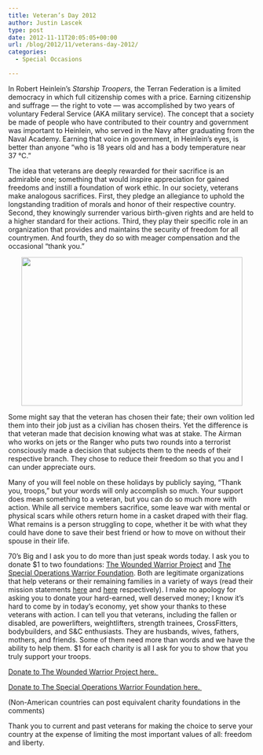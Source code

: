 ```yaml
---
title: Veteran’s Day 2012
author: Justin Lascek
type: post
date: 2012-11-11T20:05:05+00:00
url: /blog/2012/11/veterans-day-2012/
categories:
  - Special Occasions

---
```

In Robert Heinlein&#8217;s _Starship Troopers_, the Terran Federation is a limited democracy in which full citizenship comes with a price. Earning citizenship and suffrage &#8212; the right to vote &#8212; was accomplished by two years of voluntary Federal Service (AKA military service). The concept that a society be made of people who have contributed to their country and government was important to Heinlein, who served in the Navy after graduating from the Naval Academy. Earning that voice in government, in Heinlein&#8217;s eyes, is better than anyone &#8220;who is 18 years old and has a body temperature near 37 °C.&#8221;

The idea that veterans are deeply rewarded for their sacrifice is an admirable one; something that would inspire appreciation for gained freedoms and instill a foundation of work ethic. In our society, veterans make analogous sacrifices. First, they pledge an allegiance to uphold the longstanding tradition of morals and honor of their respective country. Second, they knowingly surrender various birth-given rights and are held to a higher standard for their actions. Third, they play their specific role in an organization that provides and maintains the security of freedom for all countrymen. And fourth, they do so with meager compensation and the occasional &#8220;thank you.&#8221;

<p style="text-align: center;">
  <a href="/blog/2012/09/remembering-911/"><img data-attachment-id="7753" data-permalink="/blog/2012/09/remembering-911/2012-06-22_15-33-50_431/" data-orig-file="/2012/09/2012-06-22_15-33-50_431.jpg" data-orig-size="850,571" data-comments-opened="1" data-image-meta="{&quot;aperture&quot;:&quot;2.8&quot;,&quot;credit&quot;:&quot;&quot;,&quot;camera&quot;:&quot;DROID BIONIC&quot;,&quot;caption&quot;:&quot;&quot;,&quot;created_timestamp&quot;:&quot;0&quot;,&quot;copyright&quot;:&quot;&quot;,&quot;focal_length&quot;:&quot;4.6&quot;,&quot;iso&quot;:&quot;65535&quot;,&quot;shutter_speed&quot;:&quot;0.086613&quot;,&quot;title&quot;:&quot;&quot;}" data-image-title="2012-06-22_15-33-50_431" data-image-description="<p>The flag that was pulled from the twin tower wreckage on display in the FBI building</p>
" data-medium-file="/2012/09/2012-06-22_15-33-50_431-200x134.jpg" data-large-file="/2012/09/2012-06-22_15-33-50_431-450x302.jpg" class="size-large wp-image-7753 aligncenter" title="2012-06-22_15-33-50_431" src="/2012/09/2012-06-22_15-33-50_431-450x302.jpg" alt="" width="450" height="302" srcset="/2012/09/2012-06-22_15-33-50_431-450x302.jpg 450w, /2012/09/2012-06-22_15-33-50_431-150x100.jpg 150w, /2012/09/2012-06-22_15-33-50_431-200x134.jpg 200w, /2012/09/2012-06-22_15-33-50_431-446x300.jpg 446w, /2012/09/2012-06-22_15-33-50_431.jpg 850w" sizes="(max-width: 450px) 100vw, 450px" /></a>
</p>

Some might say that the veteran has chosen their fate; their own volition led them into their job just as a civilian has chosen theirs. Yet the difference is that veteran made that decision knowing what was at stake. The Airman who works on jets or the Ranger who puts two rounds into a terrorist consciously made a decision that subjects them to the needs of their respective branch. They chose to reduce their freedom so that you and I can under appreciate ours.

Many of you will feel noble on these holidays by publicly saying, &#8220;Thank you, troops,&#8221; but your words will only accomplish so much. Your support does mean something to a veteran, but you can do so much more with action. While all service members sacrifice, some leave war with mental or physical scars while others return home in a casket draped with their flag. What remains is a person struggling to cope, whether it be with what they could have done to save their best friend or how to move on without their spouse in their life.

70&#8217;s Big and I ask you to do more than just speak words today. I ask you to donate $1 to two foundations: <a href="https://support.woundedwarriorproject.org/default.aspx?tsid=66&campaignSource=WEBSITE&source=ONLINE" target="_blank">The Wounded Warrior Project</a> and <a href="http://www.specialops.org/" target="_blank">The Special Operations Warrior Foundation</a>. Both are legitimate organizations that help veterans or their remaining families in a variety of ways (read their mission statements <a href="http://www.woundedwarriorproject.org/mission.aspx" target="_blank">here</a> and <a href="http://www.specialops.org/?page=MissionStatement" target="_blank">here</a> respectively). I make no apology for asking you to donate your hard-earned, well deserved money; I know it&#8217;s hard to come by in today&#8217;s economy, yet show your thanks to these veterans with action. I can tell you that veterans, including the fallen or disabled, are powerlifters, weightlifters, strength trainees, CrossFitters, bodybuilders, and S&C enthusiasts. They are husbands, wives, fathers, mothers, and friends. Some of them need more than words and we have the ability to help them. $1 for each charity is all I ask for you to show that you truly support your troops.

<a href="https://support.woundedwarriorproject.org/default.aspx?tsid=66&campaignSource=WEBSITE&source=ONLINE" target="_blank">Donate to The Wounded Warrior Project here. </a>

<a href="http://www.specialops.org/" target="_blank">Donate to The Special Operations Warrior Foundation here. </a>

(Non-American countries can post equivalent charity foundations in the comments)

Thank you to current and past veterans for making the choice to serve your country at the expense of limiting the most important values of all: freedom and liberty.
